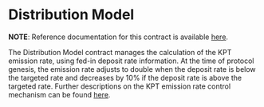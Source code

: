 # Distribution Model

**NOTE**: Reference documentation for this contract is available [here](https://docs.kryptonite.finance/smart-contracts/money-market/distribution-model).


The Distribution Model contract manages the calculation of the KPT emission rate,
using fed-in deposit rate information. At the time of protocol genesis, the 
emission rate adjusts to double when the deposit rate is below the targeted rate
and decreases by 10% if the deposit rate is above the targeted rate. Further
descriptions on the KPT emission rate control mechanism can be found [here](https://docs.kryptonite.finance/protocol/krp-token-kpt#krp-token-supply).
